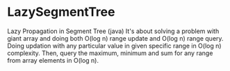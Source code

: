 # LazySegmentTree
Lazy Propagation in Segment Tree (java)
It's about solving a problem with giant array and doing both O(log n) range update and O(log n) range query. 
Doing updation with any particular value in given specific range in O(log n) complexity. Then, query the maximum, minimum and sum for any range from array elements in O(log n). 
